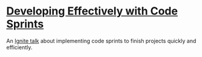 # [Developing Effectively with Code Sprints](http://patik.github.io/code-sprint)

An [Ignite talk](http://igniteshow.com) about implementing code sprints to finish projects quickly and efficiently.
